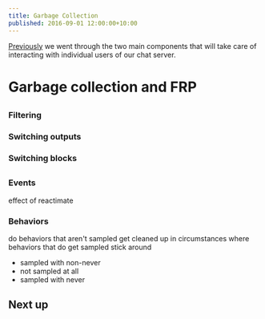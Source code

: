 ```yaml
---
title: Garbage Collection
published: 2016-09-01 12:00:00+10:00
---
```


[Previously](./commands.html) we went through the two main components that will take care of interacting with individual users of our chat server.

# Garbage collection and FRP

## 

### Filtering

### Switching outputs

### Switching blocks

##

### Events

effect of reactimate

### Behaviors

do behaviors that aren't sampled get cleaned up in circumstances where behaviors that do get sampled stick around
- sampled with non-never
- not sampled at all
- sampled with never

## Next up
